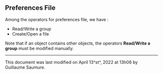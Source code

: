 ## Preferences File ##

Among the operators for preferences file, we have :

- Read/Write a group
- Create/Open a file

Note that if an object contains other objects, the operators **Read/Write a group** must be modified manually.

---

This document was last modified on April 13^st^, 2022 at 13h06 by Guillaume Saumure. 














